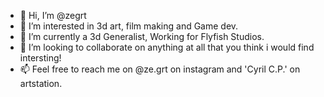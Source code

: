 - 👋 Hi, I’m @zegrt
- 👀 I’m interested in 3d art, film making and Game dev.
- 🌱 I’m currently a 3d Generalist, Working for Flyfish Studios.
- 💞️ I’m looking to collaborate on anything at all that you think i would find intersting!
- 📫 Feel free to reach me on @ze.grt on instagram and 'Cyril C.P.' on artstation.

<!---
zegrt/zegrt is a ✨ special ✨ repository because its `README.md` (this file) appears on your GitHub profile.
You can click the Preview link to take a look at your changes.
--->
